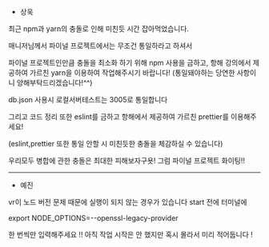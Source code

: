 - 상욱

최근 npm과 yarn의 충돌로 인해 미친듯 시간 잡아먹었습니다.

매니저님께서 파이널 프로젝트에서는 무조건 통일하라고 하셔서

파이널 프로젝트인만큼 충돌을 최소화 하기 위해 npm 사용을 금하고, 항해 강의에서 제공하여 가르친 yarn을 이용하여 작업해주시기 바랍니다! (통일돼야하는 당연한 사항이니 양해부탁드리겠습니다!^^)

db.json 사용시 로컬서버테스트는 3005로 통일합니다

그리고 코드 정리 또한 eslint를 금하고 항해에서 제공하여 가르친 prettier를 이용해주세요!

(eslint,prettier 또한 통일 안할 시 미친듯한 충돌을 체감하실 수 있습니다)

우리모두 병합에 관한 충돌은 최대한 피해보자구욧! 그럼 파이널 프로젝트 화이팅!!

--------

- 예진

vr이 노드 버전 문제 때문에 실행이 되지 않는 경우가 있습니다
start 전에 터미널에

export NODE_OPTIONS=--openssl-legacy-provider

한 번씩만 입력해주세요 !!
아직 작업 시작은 안 했지만 혹시 몰라서 미리 적어둡니다 !
